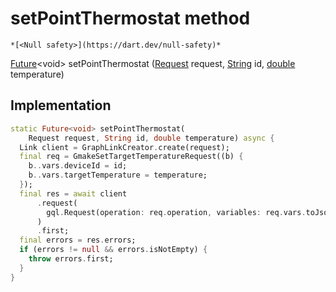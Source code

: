 


# setPointThermostat method




    *[<Null safety>](https://dart.dev/null-safety)*




[Future](https://api.flutter.dev/flutter/dart-async/Future-class.html)&lt;void> setPointThermostat
([Request](../../yonomi-sdk/Request-class.md) request, [String](https://api.flutter.dev/flutter/dart-core/String-class.html) id, [double](https://api.flutter.dev/flutter/dart-core/double-class.html) temperature)








## Implementation

```dart
static Future<void> setPointThermostat(
    Request request, String id, double temperature) async {
  Link client = GraphLinkCreator.create(request);
  final req = GmakeSetTargetTemperatureRequest((b) {
    b..vars.deviceId = id;
    b..vars.targetTemperature = temperature;
  });
  final res = await client
      .request(
        gql.Request(operation: req.operation, variables: req.vars.toJson()),
      )
      .first;
  final errors = res.errors;
  if (errors != null && errors.isNotEmpty) {
    throw errors.first;
  }
}
```







